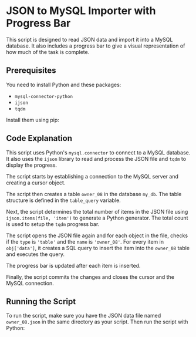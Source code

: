# JSON to MySQL Importer with Progress Bar

This script is designed to read JSON data and import it into a MySQL database. It also includes a progress bar to give a visual representation of how much of the task is complete.

## Prerequisites

You need to install Python and these packages:

- `mysql-connector-python`
- `ijson`
- `tqdm`

Install them using pip:


## Code Explanation

This script uses Python's `mysql.connector` to connect to a MySQL database. It also uses the `ijson` library to read and process the JSON file and `tqdm` to display the progress.

The script starts by establishing a connection to the MySQL server and creating a cursor object.

The script then creates a table `owner_08` in the database `my_db`. The table structure is defined in the `table_query` variable.

Next, the script determines the total number of items in the JSON file using `ijson.items(file, 'item')` to generate a Python generator. The total count is used to setup the `tqdm` progress bar.

The script opens the JSON file again and for each object in the file, checks if the `type` is `'table'` and the `name` is `'owner_08'`. For every item in `obj['data']`, it creates a SQL query to insert the item into the `owner_08` table and executes the query. 

The progress bar is updated after each item is inserted.

Finally, the script commits the changes and closes the cursor and the MySQL connection.

## Running the Script

To run the script, make sure you have the JSON data file named `owner_08.json` in the same directory as your script. Then run the script with Python:

